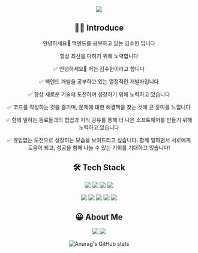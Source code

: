 <div align="center">

<img src="https://capsule-render.vercel.app/api?type=waving&color=auto&height=300&section=header&text=Welcome&fontSize=90&animation=fadeIn&fontAlignY=38&desc=rlatngjs8's%20GitHub%20Profile&descAlignY=51&descAlign=62" />

<br/>

## 💁‍♂️ Introduce
안녕하세요👋
백엔드를 공부하고 있는 김수헌 입니다  

항상 최선을 다하기 위해 노력합니다
<div align="center">
✅ 안녕하세요👋 저는 김수헌이라고 합니다  
  
✅ 백엔드 개발을 공부하고 있는 열정적인 개발자입니다  

✅ 항상 새로운 기술에 도전하며 성장하기 위해 노력하고 있습니다  

✅ 코드를 작성하는 것을 즐기며, 문제에 대한 해결책을 찾는 것에 큰 흥미를 느낍니다  

✅ 함께 일하는 동료들과의 협업과 지식 공유를 통해 더 나은 소프트웨어를 만들기 위해 노력하고 있습니다  

✅ 끊임없는 도전으로 성장하는 모습을 보여드리고 싶습니다. 함께 일하면서 서로에게 도움이 되고, 성공을 함께 나눌 수 있는 기회를 기대하고 있습니다!  
</div>
  
## 🛠️ Tech Stack

<a><img src="https://img.shields.io/badge/Java-13448F?style=flat-square&logo=openjdk&logoColor=white"/></a>
<a><img src="https://img.shields.io/badge/SpringBoot-6DB33F?style=flat-square&logo=SpringBoot&logoColor=white"/></a>
<a><img src="https://img.shields.io/badge/Python-3776AB?style=flat-square&logo=python&logoColor=white"/></a>
<a><img src="https://img.shields.io/badge/MySQL-4479A1?style=flat-square&logo=mysql&logoColor=white"/></a>  

<a><img src="https://img.shields.io/badge/HTML5-E34F26?style=flat-square&logo=html5&logoColor=white"/></a>
<a><img src="https://img.shields.io/badge/CSS3-1572B6?style=flat-square&logo=css3&logoColor=white"/></a> 
<a><img src="https://img.shields.io/badge/JavaScript-F7DF1E?style=flat-square&logo=JavaScript&logoColor=black"/></a>
<a><img src="https://img.shields.io/badge/jQuery-0769AD?style=flat-square&logo=jquery&logoColor=white"/></a>
<a><img src="https://img.shields.io/badge/React-20232A?style=flat-square&logo=react&logoColor=61DAFB"/></a> 
 



## 😀 About Me

<a href="mailto:tngjs97@gmail.com"><img src="https://img.shields.io/badge/gmail-EA4335?style=flat-square&logo=gmail&logoColor=white"/></a>
<a href="https://adorable-cucumber-415.notion.site/Kim-Su-Hun-098d0588311a470ebcf7f3ebffc87e41"><img src="https://img.shields.io/badge/Notion-000000?style=flat-square&logo=notion&logoColor=white"/></a>

![Anurag's GitHub stats](https://github-readme-stats.vercel.app/api?username=rlatngjs8&show_icons=true&theme=shadow_blue&locale=kr&hide=stars,contribs)
</div> 
<!--
**rlatngjs8/rlatngjs8** is a ✨ _special_ ✨ repository because its `README.md` (this file) appears on your GitHub profile.

Here are some ideas to get you started: 
  
- 🔭 I’m currently working on ...
- 🌱 I’m currently learning ...
- 👯 I’m looking to collaborate on ...
- 🤔 I’m looking for help with ...
- 💬 Ask me about ...
- 📫 How to reach me: ...
- 😄 Pronouns: ...
- ⚡ Fun fact: ...
-->
